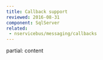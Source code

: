 ```yaml
---
title: Callback support
reviewed: 2016-08-31
component: SqlServer
related:
 - nservicebus/messaging/callbacks
---
```


partial: content
